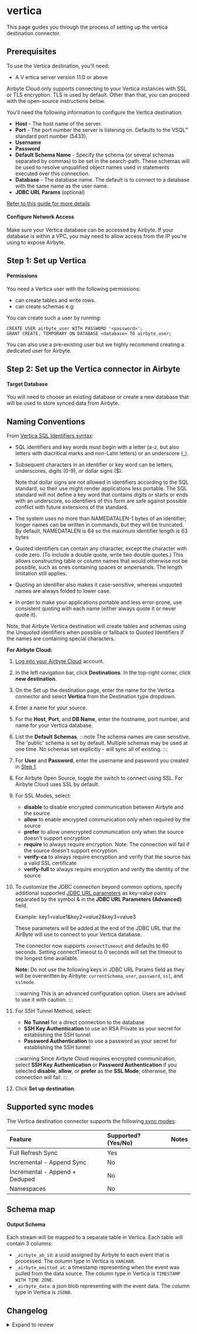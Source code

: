 # vertica

This page guides you through the process of setting up the vertica destination connector.

## Prerequisites

To use the Vertica destination, you'll need:

- A V
  ertica server version 11.0 or above

Airbyte Cloud only supports connecting to your Vertica instances with SSL or TLS encryption. TLS is
used by default. Other than that, you can proceed with the open-source instructions below.

You'll need the following information to configure the Vertica destination:

- **Host** - The host name of the server.
- **Port** - The port number the server is listening on. Defaults to the VSQL™ standard port number (5433).
- **Username**
- **Password**
- **Default Schema Name** - Specify the schema (or several schemas separated by commas) to be set in the search-path. These schemas will be used to resolve unqualified object names used in statements executed over this connection.
- **Database** - The database name. The default is to connect to a database with the same name as the user name.
- **JDBC URL Params** (optional)

[Refer to this guide for more details](https://www.vertica.c../12.0.4/HTML/Content/Authoring/ConnectingToVertica/ClientJDBC/JDBCConnectionProperties.htm)

#### Configure Network Access

Make sure your Vertica database can be accessed by Airbyte. If your database is within a VPC, you
may need to allow access from the IP you're using to expose Airbyte.

## Step 1: Set up Vertica

#### **Permissions**

You need a Vertica user with the following permissions:

- can create tables and write rows.
- can create schemas e.g:

You can create such a user by running:

```
CREATE USER airbyte_user WITH PASSWORD '<password>';
GRANT CREATE, TEMPORARY ON DATABASE <database> TO airbyte_user;
```

You can also use a pre-existing user but we highly recommend creating a dedicated user for Airbyte.

## Step 2: Set up the Vertica connector in Airbyte

#### Target Database

You will need to choose an existing database or create a new database that will be used to store
synced data from Airbyte.

## Naming Conventions

From [Vertica SQL Identifiers syntax](https://www.vertica.c../12.0.x/HTML/Content/Authoring/ConnectingToVertica/ClientJDBC/ExecutingQueriesThroughJDBC.htm?tocpath=Connecting%20to%20Vertica%7CClient%20Libraries%7CProgramming%20JDBC%20Client%20Applications%7C_____4):

- SQL identifiers and key words must begin with a letter \(a-z, but also letters with diacritical
  marks and non-Latin letters\) or an underscore \(\_\).
- Subsequent characters in an identifier or key word can be letters, underscores, digits \(0-9\), or
  dollar signs \($\).

  Note that dollar signs are not allowed in identifiers according to the SQL standard,
  so their use might render applications less portable. The SQL standard will not define a key word
  that contains digits or starts or ends with an underscore, so identifiers of this form are safe
  against possible conflict with future extensions of the standard.

- The system uses no more than NAMEDATALEN-1 bytes of an identifier; longer names can be written in
  commands, but they will be truncated. By default, NAMEDATALEN is 64 so the maximum identifier
  length is 63 bytes
- Quoted identifiers can contain any character, except the character with code zero. \(To include a
  double quote, write two double quotes.\) This allows constructing table or column names that would
  otherwise not be possible, such as ones containing spaces or ampersands. The length limitation
  still applies.
- Quoting an identifier also makes it case-sensitive, whereas unquoted names are always folded to
  lower case.
- In order to make your applications portable and less error-prone, use consistent quoting with each name (either always quote it or never quote it).

Note, that Airbyte Vertica destination will create tables and schemas using the Unquoted
identifiers when possible or fallback to Quoted Identifiers if the names are containing special
characters.

**For Airbyte Cloud:**

1. [Log into your Airbyte Cloud](https://platform/cloud.airbyte.com/workspaces) account.
2. In the left navigation bar, click **Destinations**. In the top-right corner, click **new destination**.
3. On the Set up the destination page, enter the name for the Vertica connector
   and select **Vertica** from the Destination type dropdown.
4. Enter a name for your source.
5. For the **Host**, **Port**, and **DB Name**, enter the hostname, port number, and name for your Vertica database.
6. List the **Default Schemas**.
   :::note
   The schema names are case sensitive. The 'public' schema is set by default. Multiple schemas may be used at one time. No schemas set explicitly - will sync all of existing.
   :::
7. For **User** and **Password**, enter the username and password you created in [Step 1](#step-1-optional-create-a-dedicated-read-only-user).
8. For Airbyte Open Source, toggle the switch to connect using SSL. For Airbyte Cloud uses SSL by default.
9. For SSL Modes, select:
   - **disable** to disable encrypted communication between Airbyte and the source
   - **allow** to enable encrypted communication only when required by the source
   - **prefer** to allow unencrypted communication only when the source doesn't support encryption
   - **require** to always require encryption. Note: The connection will fail if the source doesn't support encryption.
   - **verify-ca** to always require encryption and verify that the source has a valid SSL certificate
   - **verify-full** to always require encryption and verify the identity of the source
10. To customize the JDBC connection beyond common options, specify additional supported [JDBC URL parameters](https://www.vertica.c../12.0.x/HTML/Content/Authoring/ConnectingToVertica/ClientJDBC/JDBCConnectionProperties.htm) as key-value pairs separated by the symbol & in the **JDBC URL Parameters (Advanced)** field.

    Example: key1=value1&key2=value2&key3=value3

    These parameters will be added at the end of the JDBC URL that the AirByte will use to connect to your Vertica database.

    The connector now supports `connectTimeout` and defaults to 60 seconds. Setting connectTimeout to 0 seconds will set the timeout to the longest time available.

    **Note:** Do not use the following keys in JDBC URL Params field as they will be overwritten by Airbyte:
    `currentSchema`, `user`, `password`, `ssl`, and `sslmode`.

    :::warning
    This is an advanced configuration option. Users are advised to use it with caution.
    :::

11. For SSH Tunnel Method, select:

    - **No Tunnel** for a direct connection to the database
    - **SSH Key Authentication** to use an RSA Private as your secret for establishing the SSH tunnel
    - **Password Authentication** to use a password as your secret for establishing the SSH tunnel

    :::warning
    Since Airbyte Cloud requires encrypted communication, select **SSH Key Authentication** or **Password Authentication** if you selected **disable**, **allow**, or **prefer** as the **SSL Mode**; otherwise, the connection will fail.
    :::

12. Click **Set up destination**.

## Supported sync modes

The Vertica destination connector supports the
following[ sync modes](https://docs.airbyte.com/platform/cloud/core-concepts#connection-sync-modes):

| Feature                        | Supported?\(Yes/No\) | Notes |
| :----------------------------- | :------------------- | :---- |
| Full Refresh Sync              | Yes                  |       |
| Incremental - Append Sync      | No                   |       |
| Incremental - Append + Deduped | No                   |       |
| Namespaces                     | No                   |       |

## Schema map

#### Output Schema

Each stream will be mapped to a separate table in Vertica. Each table will contain 3 columns:

- `_airbyte_ab_id`: a uuid assigned by Airbyte to each event that is processed. The column type in
  Vertica is `VARCHAR`.
- `_airbyte_emitted_at`: a timestamp representing when the event was pulled from the data source.
  The column type in Vertica is `TIMESTAMP WITH TIME ZONE`.
- `_airbyte_data`: a json blob representing with the event data. The column type in Vertica
  is `JSONB`.

## Changelog

<details>
  <summary>Expand to review</summary>

| Version | Date       | Pull Request                                               | Subject                 |
| :------ | :--------- | :--------------------------------------------------------- | :---------------------- |
| 0.1.0   | 2023-05-29 | [\#25682](https://github.com/airbytehq/airbyte/pull/25682) | Add Vertica Destination |

</details>